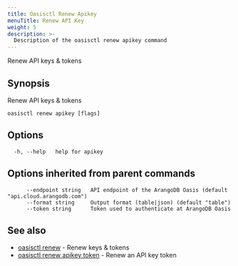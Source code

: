 ```yaml
---
title: Oasisctl Renew Apikey
menuTitle: Renew API Key
weight: 5
description: >-
  Description of the oasisctl renew apikey command
---
```

Renew API keys & tokens

## Synopsis

Renew API keys & tokens

```
oasisctl renew apikey [flags]
```

## Options

```
  -h, --help   help for apikey
```

## Options inherited from parent commands

```
      --endpoint string   API endpoint of the ArangoDB Oasis (default "api.cloud.arangodb.com")
      --format string     Output format (table|json) (default "table")
      --token string      Token used to authenticate at ArangoDB Oasis
```

## See also

* [oasisctl renew](_index.md)	 - Renew keys & tokens
* [oasisctl renew apikey token](renew-apikey-token.md)	 - Renew an API key token

